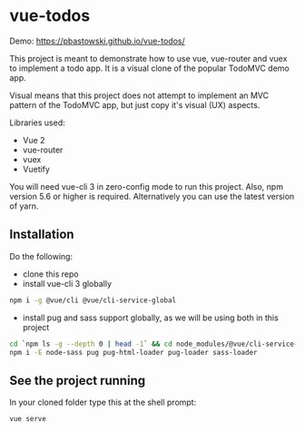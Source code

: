 # vue-todos

Demo: https://pbastowski.github.io/vue-todos/

This project is meant to demonstrate how to use vue, vue-router and vuex to implement a todo app. It is a visual clone of the popular TodoMVC demo app. 

Visual means that this project does not attempt to implement an MVC pattern of the TodoMVC app, but just copy it's visual (UX) aspects. 

Libraries used:

- Vue 2
- vue-router
- vuex  
- Vuetify

You will need vue-cli 3 in zero-config mode to run this project. Also, npm version 5.6 or higher is required. Alternatively you can use the latest version of yarn.

## Installation

Do the following:

- clone this repo 
- install vue-cli 3 globally

```bash
npm i -g @vue/cli @vue/cli-service-global 
```

- install pug and sass support globally, as we will be using both in this project

```bash
cd `npm ls -g --depth 0 | head -1` && cd node_modules/@vue/cli-service-global
npm i -E node-sass pug pug-html-loader pug-loader sass-loader
```

## See the project running

In your cloned folder type this at the shell prompt:

```bash
vue serve
```
